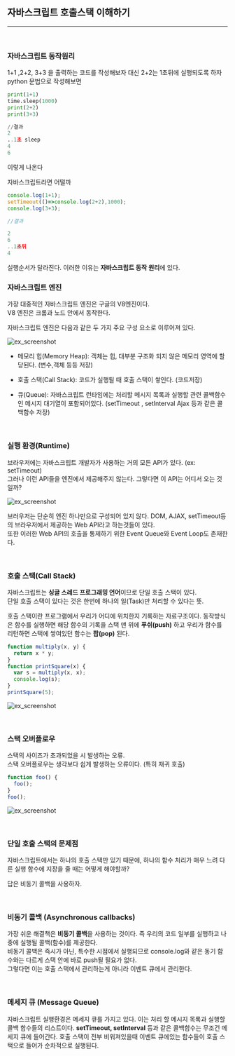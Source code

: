 ## 자바스크립트 호출스택 이해하기

<hr/>

<br>

### 자바스크립트 동작원리

1+1 ,2+2, 3+3 을 출력하는 코드를 작성해보자
대신 2+2는 1초뒤에 실행되도록 하자
python 문법으로 작성해보면

```python
print(1+1)
time.sleep(1000)
print(2+2)
print(3+3)

//결과
2
..1초 sleep
4
6
```

이렇게 나온다

자바스크립트라면 어떨까

```javascript
console.log(1+1);
setTimeout(()=>console.log(2+2),1000);
console.log(3+3);

//결과

2
6
..1초뒤
4
```

실행순서가 달라진다. 이러한 이유는 **자바스크립트 동작 원리**에 있다.

### 자바스크립트 엔진

가장 대중적인 자바스크립트 엔진은 구글의 V8엔진이다.  
V8 엔진은 크롬과 노드 안에서 동작한다.

자바스크립트 엔진은 다음과 같은 두 가지 주요 구성 요소로 이루어져 있다.

![ex_screenshot](/asset/heap-stack.png)

- 메모리 힙(Memory Heap): 객체는 힙, 대부분 구조화 되지 않은 메모리 영역에 할당된다. (변수,객체 등등 저장)

- 호출 스택(Call Stack): 코드가 실행될 때 호출 스택이 쌓인다. (코드저장)

- 큐(Queue): 자바스크립트 런타임에는 처리할 메시지 목록과 실행할 관련 콜백함수인 메시지 대기열이 포함되어있다. (setTimeout , setInterval Ajax 등과 같은 콜백함수 저장)

<br>

### 실행 환경(Runtime)

브라우저에는 자바스크립트 개발자가 사용하는 거의 모든 API가 있다. (ex: setTimeout)  
그러나 이런 API들을 엔진에서 제공해주지 않는다. 그렇다면 이 API는 어디서 오는 것일까?

![ex_screenshot](/asset/runtime.png)

브러우저는 단순히 엔진 하나만으로 구성되어 있지 않다. DOM, AJAX, setTimeout등의 브라우저에서 제공하는 Web API라고 하는것들이 있다.  
또한 이러한 Web API의 호출을 통제하기 위한 Event Queue와 Event Loop도 존재한다.

<br>

### 호출 스택(Call Stack)

자바스크립트는 **싱글 스레드 프로그래밍 언어**이므로 단일 호출 스택이 있다.  
단일 호출 스택이 있다는 것은 한번에 하나의 일(Task)만 처리할 수 있다는 뜻.

호출 스택이란 프로그램에서 우리가 어디에 위치한지 기록하는 자료구조이다. 동작방식은 함수를 실행하면 해당 함수의 기록을 스택 맨 위에 **푸쉬(push)** 하고 우리가 함수를 리턴하면 스택에 쌓여있던 함수는 **팝(pop)** 된다.

```javascript
function multiply(x, y) {
  return x * y;
}
function printSquare(x) {
  var s = multiply(x, x);
  console.log(s);
}
printSquare(5);
```

![ex_screenshot](/asset/call-stack.png)

<br>

### 스택 오버플로우

스택의 사이즈가 초과되었을 시 발생하는 오류.  
스택 오버플로우는 생각보다 쉽게 발생하는 오류이다. (특히 재귀 호출)

```javascript
function foo() {
  foo();
}
foo();
```

![ex_screenshot](/asset/stack-overflow.png)

<br>

### 단일 호출 스택의 문제점

자바스크립트에서는 하나의 호출 스택만 있기 때문에, 하나의 함수 처리가 매우 느려 다른 실행 함수에 지장을 줄 때는 어떻게 해야할까?

답은 비동기 콜백을 사용하자.

<br>

### 비동기 콜백 (Asynchronous callbacks)

가장 쉬운 해결책은 **비동기 콜백**을 사용하는 것이다. 즉 우리의 코드 일부를 실행하고 나중에 실행될 콜백(함수)를 제공한다.  
비동기 콜백은 즉시가 아닌, 특수한 시점에서 실행되므로 console.log와 같은 동기 함수와는 다르게 스택 안에 바로 push될 필요가 없다.  
그렇다면 이는 호출 스택에서 관리하는게 아니라 이벤트 큐에서 관리한다.

<br>

### 메세지 큐 (Message Queue)

자바스크립트 실행환경은 메세지 큐를 가지고 있다. 이는 처리 할 메시지 목록과 실행할 콜백 함수들의 리스트이다.
**setTimeout, setInterval** 등과 같은 콜백함수는 무조건 메세지 큐에 들어간다.
호출 스택이 전부 비워져있을때 이벤트 큐에있는 함수들이 호출 스택으로 들어가 순차적으로 실행된다.
